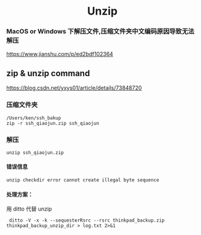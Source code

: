 <h1 align="center">Unzip</h1>




### MacOS or Windows 下解压文件,压缩文件夹中文编码原因导致无法解压

https://www.jianshu.com/p/ed2bdf102364



## zip & unzip command

https://blog.csdn.net/yxys01/article/details/73848720

### 压缩文件夹

```shell
/Users/ken/ssh_bakup
zip -r ssh_qiaojun.zip ssh_qiaojun
```



### 解压

```shell
unzip ssh_qiaojun.zip
```





#### 错误信息

```shell
unzip checkdir error cannot create illegal byte sequence
```



#### 处理方案：

用 ditto 代替 unzip

```shell
 ditto -V -x -k --sequesterRsrc --rsrc thinkpad_backup.zip thinkpad_backup_unzip_dir > log.txt 2>&1
```

